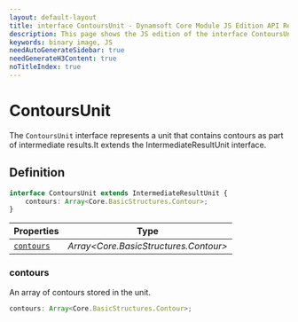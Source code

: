 ```yaml
---
layout: default-layout
title: interface ContoursUnit - Dynamsoft Core Module JS Edition API Reference
description: This page shows the JS edition of the interface ContoursUnit in Dynamsoft Core Module.
keywords: binary image, JS
needAutoGenerateSidebar: true
needGenerateH3Content: true
noTitleIndex: true
---
```


# ContoursUnit

The `ContoursUnit` interface represents a unit that contains contours as part of intermediate results.It extends the IntermediateResultUnit interface.

## Definition

```typescript
interface ContoursUnit extends IntermediateResultUnit {
    contours: Array<Core.BasicStructures.Contour>;
}
```

| Properties               | Type |
|----------------------|-------------|
| [`contours`](#contours) | *Array\<Core.BasicStructures.Contour>* |

### contours

An array of contours stored in the unit.

```typescript
contours: Array<Core.BasicStructures.Contour>;
```
